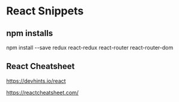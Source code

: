 # React Snippets

## npm installs

npm install --save redux react-redux react-router react-router-dom

## React Cheatsheet

https://devhints.io/react

https://reactcheatsheet.com/
    
    

